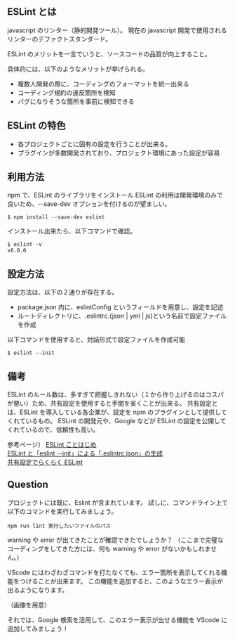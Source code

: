 ## ESLint とは

javascript のリンター（静的開発ツール）。
現在の javascript 開発で使用されるリンターのデファクトスタンダード。

ESLint のメリットを一言でいうと、ソースコードの品質が向上すること。

具体的には、以下のようなメリットが挙げられる。

- 複数人開発の際に、コーディングのフォーマットを統一出来る
- コーディング規約の違反箇所を検知
- バグになりそうな箇所を事前に検知できる

## ESLint の特色

- 各プロジェクトごとに固有の設定を行うことが出来る。
- プラグインが多数開発されており、プロジェクト環境にあった設定が容易

## 利用方法

npm で、ESLint のライブラリをインストール
ESLint の利用は開発環境のみで良いため、--save-dev オプションを付けるのが望ましい。

```
$ npm install --save-dev eslint
```

インストール出来たら、以下コマンドで確認。

```
$ eslint -v
v6.0.0
```

## 設定方法

設定方法は、以下の２通りが存在する。

- package.json 内に、eslintConfig というフィールドを用意し、設定を記述
- ルートディレクトリに、.eslintrc.{json | yml | js}という名前で設定ファイルを作成

以下コマンドを使用すると、対話形式で設定ファイルを作成可能

```
$ eslint --init
```

## 備考

ESLint のルール数は、多すぎて把握しきれない（１から作り上げるのはコスパが悪い）ため、共有設定を使用すると手間を省くことが出来る。
共有設定とは、ESLint を導入している各企業が、設定を npm のプラグインとして提供してくれているもの。
ESLint の開発元や、Google などが ESLint の設定を公開してくれているので、信頼性も高い。

参考ページ）
[ESLint ことはじめ](https://qiita.com/mysticatea/items/f523dab04a25f617c87d)  
[ESLint と「eslint --init」による「.eslintrc.json」の生成](https://www.konosumi.net/entry/2019/09/01/165449)  
[共有設定でらくらく ESLint](https://qiita.com/mysticatea/items/dc35ced6bd5e782f50cd)

## Question

プロジェクトには既に、Eslint が含まれています。
試しに、コマンドライン上で以下のコマンドを実行してみましょう。

```
npm run lint 実行したいファイルのパス
```

warning や error が出てきたことが確認できたでしょうか？
（ここまで完璧なコーディングをしてきた方には、何も warning や error がないかもしれません。）

VScode にはわざわざコマンドを打たなくても、エラー箇所を表示してくれる機能をつけることが出来ます。
この機能を追加すると、このようなエラー表示が出るようになります。

（画像を用意）

それでは、Google 検索を活用して、このエラー表示が出せる機能を VScode に追加してみましょう！
